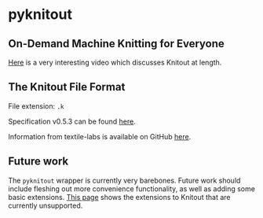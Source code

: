 # pyknitout

## On-Demand Machine Knitting for Everyone

[Here](https://www.youtube.com/watch?v=iEaK68VRAng) is a very interesting video which discusses Knitout at length.

## The Knitout File Format

File extension: `.k`

Specification v0.5.3 can be found [here](https://textiles-lab.github.io/knitout/knitout.html).

Information from textile-labs is available on GitHub [here](https://github.com/textiles-lab/knitout).

## Future work

The `pyknitout` wrapper is currently very barebones. Future work should include fleshing out more convenience functionality, as well as adding some basic extensions. [This page](https://textiles-lab.github.io/knitout/extensions.html) shows the extensions to Knitout that are currently unsupported.
